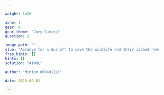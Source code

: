 ```yaml
---

weight: 1420

zone: 1
gear: 4
gear_theme: "Cozy Gaming"
question: 2

image_path: ""
clue: "Acronym for a duo off to save the wildlife and their island home"
free_hints: []
hints: []
solution: "AIWRL"

author: "Minion #00401(k)"

date: 2023-09-01

---
```



